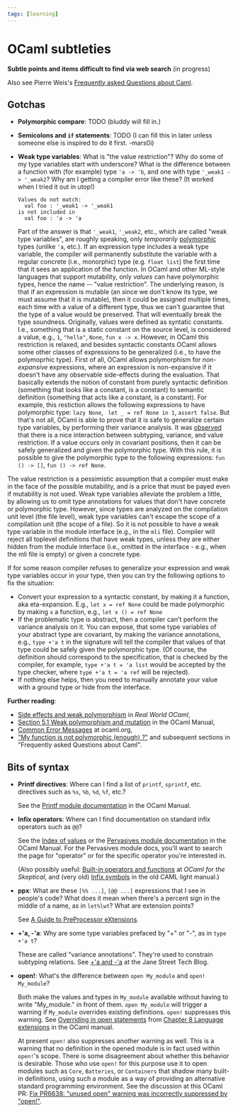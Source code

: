 ```yaml
---
tags: [learning]
---
```


# OCaml subtleties
**Subtle points and items difficult to find via web search** (in progress)

Also see Pierre Weis's [Frequently asked Questions about Caml](http://caml.inria.fr/pub/old_caml_site/FAQ/FAQ_EXPERT-eng.html).

## Gotchas

* **Polymorphic compare**: TODO (bluddy will fill in.)

* **Semicolons and `if` statements**: TODO (I can fill this
  in later unless someone else is inspired to do it first. -mars0i)

* **Weak type variables**: What is "the value restriction"?
  Why do some of my type variables start with underscore?
  What is the difference between a function with (for example) type `'a -> 'b`,
  and one with type `'_weak1 -> '_weak2`?  Why am I getting a
  compiler error like these? (It worked when I tried it out in utop!)
  ```
  Values do not match:
    val foo : '_weak1 -> '_weak1
  is not included in
    val foo : 'a -> 'a
  ```

  Part of the answer is that `'_weak1`, `'_weak2`, etc., which are called
  "weak type variables", are roughly speaking, only *temporarily*
  [polymorphic](http://ocaml.org/learn/tutorials/basics.html#Polymorphic-functions) types (unlike `'a`, etc.).  If an expression type includes a weak type variable,
  the compiler will permanently substitute the variable with a regular concrete (i.e., monorphic) type
  (e.g. `float list`) the first time that it sees an application of the function.
  In OCaml and other ML-style languages that support mutability, only _values_ can have polymorphic types, hence the name -- "value restriction". The underlying reason, is that if an expression is mutable (an since we don't know its type, we must assume that it is mutable), then it could be assigned multiple times, each time with a value of a different type, thus we can't guarantee that the type of a value would be preserved. That will eventually break the type soundness. Originally, values were defined as syntatic constants. I.e., something that is a static constant on the source level, is considered a value, e.g., `1`, `"hello"`, `None`, `fun x -> x`. However, in OCaml this restriction is relaxed, and besides syntactic constants OCaml allows some other classes of expressions to be generalized (i.e., to have the polymoprhic type). First of all, OCaml allows polymorphism for _non-expansive_ expressions, where an expression is non-expansive if it doesn't have any observable side-effects during the evaluation. That basically extends the notion of constant from purely syntactic definition (something that looks like a constant, is a constant) to semantic definition (something that acts like a constant, is a constant). For example, this restiction allows the following expressions to have polymorphic type: `lazy None`, ` let _ = ref None in 1`, `assert false`. But that's not all, OCaml is able to prove that it is safe to generalize certain type variables, by performing their variance analysis. It was [observed]((https://caml.inria.fr/pub/papers/garrigue-value_restriction-fiwflp04.pdf)) that there is a nice interaction between subtyping, variance, and value restriction. If a value occurs only in covariant positions, then it can be safely generalized and given the polymorphic type. With this rule, it is possible to give the polymorphic type to the following expressions: `fun () -> []`, `fun () -> ref None`. 
  
The value restriction is a pessimistic assumption that a compiler must make in the face of the possible mutability, and is a price that must be payed even if mutability is not used. Weak type variables alleviate the problem a little, by allowing us to omit type annotations for values that don't have concrete or polymorphic type. However, since types are analyzed on the compilation unit level (the file level), weak type variables can't escape the scope of a compilation unit (the scope of a file). So it is not possible to have a weak type variable in the module interface (e.g., in the `mli` file). Compiler will reject all toplevel definitions that have weak types, unless they are either hidden from the module interface (i.e., omitted in the interface - e.g., when the mli file is empty) or given a concrete type. 

If for some reason compiler refuses to generalize your expression and weak type variables occur in your type, then you can try the following options to fix the situation:
- Convert your expression to a syntactic constant, by making it a function, aka eta-expansion. E.g., `let x = ref None` could be made polymorphic by making `x` a function, e.g., `let x () = ref None` 
- If the problematic type is abstract, then a compiler can't perform the variance analysis on it. You can expose, that some type variables of your abstract type are covariant, by making the variance annotations, e.g., `type +'a t` in the signature will tell the compiler that values of that type could be safely given the polymorphic type. (Of course, the definition should correspond to the specification, that is checked by the compiler, for example, `type +'a t = 'a list` would be accepted by the type checker, where `type +'a t = 'a ref` will be rejected). 
- If nothing else helps, then you need to manually annotate your value with a ground type or hide from the interface. 

**Further reading**:
- [Side effects and weak polymorphism](https://realworldocaml.org/v1/en/html/imperative-programming-1.html#side-effects-and-weak-polymorphism) in *Real World OCaml*,
- [Section 5.1 Weak polymorphism and mutation](http://caml.inria.fr/pub/docs/manual-ocaml/polymorphism.html#sec51) 
  in the OCaml Manual, 
- [Common Error Messages](http://ocaml.org/learn/tutorials/common_error_messages.html#The-type-of-this-expression-contains-type-variables-that-cannot-be-generalized) at ocaml.org,
- ["My function is not polymorphic (enough) ?"](http://caml.inria.fr/pub/old_caml_site/FAQ/FAQ_EXPERT-eng.html#eta_expansion) and subsequent sections in "Frequently asked Questions about Caml".
  
  

## Bits of syntax

* **Printf directives**: Where can I find a list of `printf`, `sprintf`,
  etc. directives such as `%s`, `%b`, `%d`, `%f`, etc.?  
  
  See the [Printf
  module documentation](http://caml.inria.fr/pub/docs/manual-ocaml/libref/Printf.html)
  in the OCaml Manual.

* **Infix operators**: Where can I find documentation on standard infix
  operators such as `@@`?
  
  See the [Index of values](http://caml.inria.fr/pub/docs/manual-ocaml/libref/index_values.html) or the [Pervasives module
  documentation](http://caml.inria.fr/pub/docs/manual-ocaml/libref/Pervasives.html)
  in the OCaml Manual.  For the Pervasives module docs, you'll want to search the page for "operator" 
  or for the specific operator you're interested in.
  
  (Also possibly useful: [Built-in operators and functions](https://www2.lib.uchicago.edu/keith/ocaml-class/operators.html)
  at *OCaml for the Skeptical*, and (very old) [Infix symbols](https://caml.inria.fr/pub/docs/manual-caml-light/node4.9.html) in the old CAML light manual.)

* **ppx**: What are these `[%% ...]`, `[@@ ...]` expressions that I
  see in people's code?  What does it mean when there's a percent sign in the 
  middle of a name, as in `let%lwt`? What are extension points?
  
  See [A Guide to PreProcessor eXtensions](ppx.md).

* **+'a, -'a**: Why are some type variables prefaced by "+" or "-",
  as in `type +'a t`?
  
  These are called "variance annotations".  They're used to constrain
  subtyping relations.  See [+'a and
  -'a](https://blog.janestreet.com/a-and-a) at the Jane Street Tech
  Blog.

* **open!**: What's the difference between `open My_module` and
  `open! My_module`?
  
  Both make the values and types in `My_module` available without having
  to write "My_module." in front of them.  `open My_module` will trigger
  a warning if `My_module` overrides existing definitions.  `open!` suppresses
  this warning.  See [Overriding in open statements](http://caml.inria.fr/pub/docs/manual-ocaml/extn.html#sec250)
  from [Chapter 8 Language extensions](http://caml.inria.fr/pub/docs/manual-ocaml/extn.html) in
  the OCaml manual.  
  
  At present `open!` also suppresses another warning as well.  This is a warning
  that no definition in the opened module is in fact used within
  `open!`'s scope.  There is some disagreement about whether this behavior
  is desirable.  Those who use `open!` for this purpose use it to open modules
  such as `Core`, `Batteries`, or `Containers` that shadow many built-in definitions, using such
  a module as a way of providing an alternative standard programming environment.
  See the discussion at this OCaml PR: [Fix PR6638: "unused open" warning was incorrectly suppressed
  by "open!"](https://github.com/ocaml/ocaml/pull/1110).
